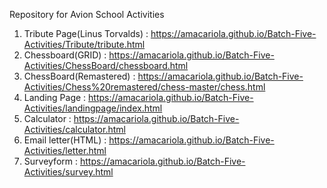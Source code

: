 Repository for Avion School Activities

1. Tribute Page(Linus Torvalds) : https://amacariola.github.io/Batch-Five-Activities/Tribute/tribute.html
2. Chessboard(GRID) : https://amacariola.github.io/Batch-Five-Activities/ChessBoard/chessboard.html
3. ChessBoard(Remastered) : https://amacariola.github.io/Batch-Five-Activities/Chess%20remastered/chess-master/chess.html
4. Landing Page : https://amacariola.github.io/Batch-Five-Activities/landingpage/index.html
5. Calculator : https://amacariola.github.io/Batch-Five-Activities/calculator.html
6. Email letter(HTML) : https://amacariola.github.io/Batch-Five-Activities/letter.html
7. Surveyform : https://amacariola.github.io/Batch-Five-Activities/survey.html
